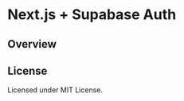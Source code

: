 # Next.js + Supabase Auth

<p align="center">
</p>

## Overview


## License

Licensed under MIT License.
